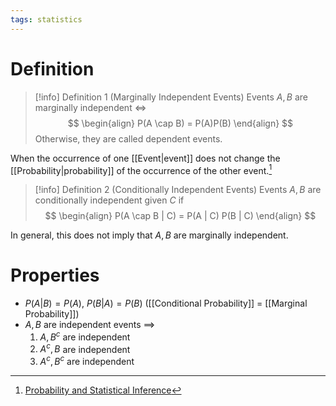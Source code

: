 ```yaml
---
tags: statistics
---
```


# Definition

> [!info] Definition 1 (Marginally Independent Events)
> Events $A, B$ are marginally independent $\iff$
> $$
> \begin{align}
> P(A \cap B) = P(A)P(B)
> \end{align}
> $$
> Otherwise, they are called dependent events.

When the occurrence of one [[Event|event]] does not change the [[Probability|probability]] of the occurrence of the other event.[^1]

> [!info] Definition 2 (Conditionally Independent Events)
> Events $A, B$ are conditionally independent given $C$ if
> $$
> \begin{align}
> P(A \cap B | C) = P(A | C) P(B | C)
> \end{align}
> $$

In general, this does not imply that $A, B$ are marginally independent.

# Properties

- $P(A | B) = P(A)$, $P(B | A) = P(B)$ ([[Conditional Probability]] = [[Marginal Probability]])
- $A, B$ are independent events $\implies$ 
	1) $A, B^c$ are independent
	2) $A^c, B$ are independent
	3) $A^c, B^c$ are independent

[^1]: [Probability and Statistical Inference](zotero://open-pdf/library/items/RM5FREYV?page=38)